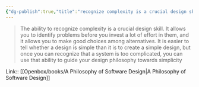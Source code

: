 ```yaml
---
{"dg-publish":true,"title":"recognize complexity is a crucial design skill","tags":["quotes"],"date":"2023-05-09T09:36:35+04:00","alias":"recognize complexity is a crucial design skill","dg-path":"/quotes/202305090936.md","permalink":"/quotes/202305090936/","dgPassFrontmatter":true}
---
```



> The ability to recognize complexity is a crucial design skill. It allows you to identify problems before you invest a lot of effort in them, and it allows you to make good choices among alternatives. It is easier to tell whether a design is simple than it is to create a simple design, but once you can recognize that a system is too complicated, you can use that ability to guide your design philosophy towards simplicity

Link:: [[Openbox/books/A Philosophy of Software Design|A Philosophy of Software Design]]


